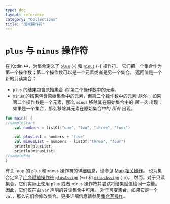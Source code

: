 ```yaml
---
type: doc
layout: reference
category: "Collections"
title: "加减操作符"
---
```


# `plus` 与 `minus` 操作符

在 Kotlin 中，为集合定义了 [`plus`](https://kotlinlang.org/api/latest/jvm/stdlib/kotlin.collections/plus.html) (`+`) 和 [`minus`](https://kotlinlang.org/api/latest/jvm/stdlib/kotlin.collections/minus.html) (`-`) 操作符。
它们把一个集合作为第一个操作数；第二个操作数可以是一个元素或者是另一个集合。
返回值是一个新的只读集合：

* `plus` 的结果包含原始集合 _和_ 第二个操作数中的元素。
* `minus` 的结果包含原始集合中的元素，但第二个操作数中的元素 _除外_。
如果第二个操作数是一个元素，那么 `minus` 移除其在原始集合中的 _第一次_ 出现；如果是一个集合，那么移除其元素在原始集合中的 _所有_ 出现。

<div class="sample" markdown="1" theme="idea" data-min-compiler-version="1.3">

```kotlin
fun main() {
//sampleStart
    val numbers = listOf("one", "two", "three", "four")

    val plusList = numbers + "five"
    val minusList = numbers - listOf("three", "four")
    println(plusList)
    println(minusList)
//sampleEnd
}
```
</div>

有关 map 的 `plus` 和 `minus` 操作符的详细信息，请参见 [Map 相关操作](map-operations.html)。
也为集合定义了[广义赋值操作符](operator-overloading.html#assignments) [`plusAssign`](https://kotlinlang.org/api/latest/jvm/stdlib/kotlin.collections/plus-assign.html) (`+=`) 和 [`minusAssign`](https://kotlinlang.org/api/latest/jvm/stdlib/kotlin.collections/minus-assign.html) (`-=`)。
然而，对于只读集合，它们实际上使用 `plus` 或者 `minus` 操作符并尝试将结果赋值给同一变量。
因此，它们仅在由 `var` 声明的只读集合中可用。
对于可变集合，如果它是一个 `val`，那么它们会修改集合。更多详细信息请参见[集合写操作](collection-write.html)。
